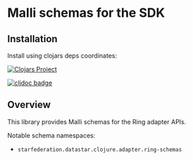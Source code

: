 # Malli schemas for the SDK

## Installation

Install using clojars deps coordinates:

[![Clojars Project](https://img.shields.io/clojars/v/dev.data-star.clojure/ring-malli-schemas.svg)](https://clojars.org/dev.data-star.clojure/ring-malli-schemas)

[![cljdoc badge](https://cljdoc.org/badge/dev.data-star.clojure/malli-schemas)](https://cljdoc.org/d/dev.data-star.clojure/malli-schemas/CURRENT)

## Overview

This library provides Malli schemas for the Ring adapter APIs.

Notable schema namespaces:

- `starfederation.datastar.clojure.adapter.ring-schemas`
